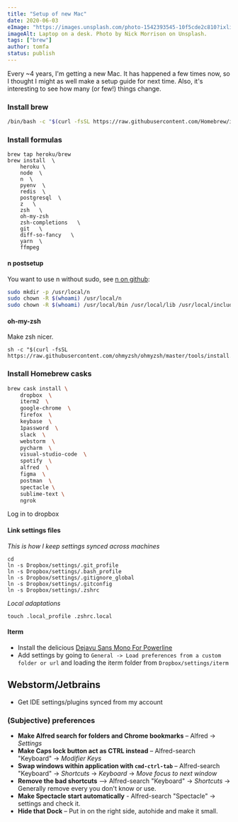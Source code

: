```yaml
---
title: "Setup of new Mac"
date: 2020-06-03
eImage: "https://images.unsplash.com/photo-1542393545-10f5cde2c810?ixlib=rb-1.2.1&ixid=eyJhcHBfaWQiOjEyMDd9&auto=format&fit=crop&w=1001&q=80"
imageAlt: Laptop on a desk. Photo by Nick Morrison on Unsplash.
tags: ["brew"]
author: tomfa
status: publish
---
```


Every ~4 years, I'm getting a new Mac. It has happened a few times now, so I thought I might as well make a setup guide for next time.
Also, it's interesting to see how many (or few!) things change.


### Install brew
```sh
/bin/bash -c "$(curl -fsSL https://raw.githubusercontent.com/Homebrew/install/master/install.sh)"
```

### Install formulas
```
brew tap heroku/brew
brew install  \
    heroku \
    node  \
    n  \
    pyenv  \
    redis  \
    postgresql  \
    z   \
    zsh   \
    oh-my-zsh 
    zsh-completions   \
    git   \
    diff-so-fancy   \
    yarn  \
    ffmpeg
```

#### n postsetup
You want to use n without sudo, see [n on github](https://github.com/tj/n):

```sh
sudo mkdir -p /usr/local/n
sudo chown -R $(whoami) /usr/local/n
sudo chown -R $(whoami) /usr/local/bin /usr/local/lib /usr/local/include /usr/local/share
```

#### oh-my-zsh
Make zsh nicer.

```
sh -c "$(curl -fsSL https://raw.githubusercontent.com/ohmyzsh/ohmyzsh/master/tools/install.sh)"
```

### Install Homebrew casks
```sh
brew cask install \
    dropbox  \
    iterm2  \
    google-chrome  \
    firefox  \
    keybase  \
    1password  \
    slack  \
    webstorm  \
    pycharm  \
    visual-studio-code  \
    spotify  \
    alfred  \
    figma  \
    postman  \
    spectacle \
    sublime-text \
    ngrok
```

Log in to dropbox

#### Link settings files

*This is how I keep settings synced across machines*

```
cd
ln -s Dropbox/settings/.git_profile
ln -s Dropbox/settings/.bash_profile
ln -s Dropbox/settings/.gitignore_global
ln -s Dropbox/settings/.gitconfig
ln -s Dropbox/settings/.zshrc
```

*Local adaptations*

```
touch .local_profile .zshrc.local
```

#### Iterm

*   Install the delicious [Dejavu Sans Mono For Powerline](https://github.com/powerline/fonts/tree/master/DejaVuSansMono)
*   Add settings by going to `General -> Load preferences from a custom folder or url` and loading the iterm folder from `Dropbox/settings/iterm`

## Webstorm/Jetbrains

*   Get IDE settings/plugins synced from my account

### (Subjective) preferences

- **Make Alfred search for folders and Chrome bookmarks** – Alfred -> *Settings* 
- **Make Caps lock button act as CTRL instead** – Alfred-search "Keyboard" -> *Modifier Keys*
- **Swap windows within application with `cmd-ctrl-tab`** –  Alfred-search "Keyboard" -> *Shortcuts* -> *Keyboard* -> *Move focus to next window* 
- **Remove the bad shortcuts** –> Alfred-search "Keyboard" -> *Shortcuts* -> Generally remove every you don't know or use. 
- **Make Spectacle start automatically** - Alfred-search "Spectacle" -> settings and check it.
- **Hide that Dock** – Put in on the right side, autohide and make it small.
